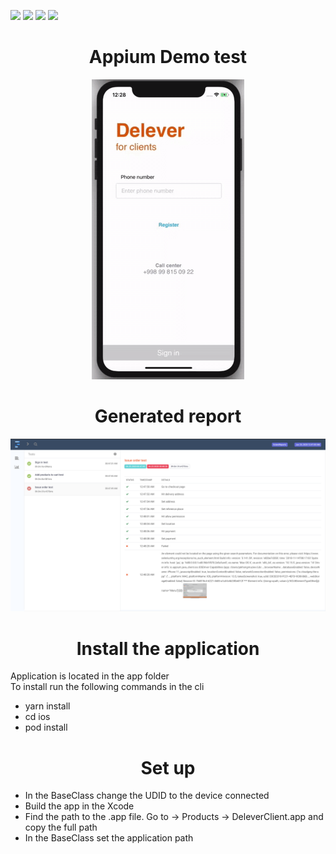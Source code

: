 <p float="left">
<img src="https://img.shields.io/badge/ Project - Maven - Green">
<img src="https://img.shields.io/badge/Design Pattern - Page Object Model - Purple">
<img src="https://img.shields.io/badge/ Framework - TestNG - Orange">
<img src="https://img.shields.io/badge/ Generates - Report - blue">
</p>

<h1 align="center">Appium Demo test </h1>

<p align="center">
<img src="demo.gif"> 
</p>

<h1 align="center"> Generated report </h1>
<img src="report.png">

<h1 align="center"> Install the application </h1>
<p>
Application is located in the app folder  <br>
To install run the following commands in the cli 
</p>
<p> 
 
- yarn install <br> 
- cd ios <br>
- pod install
 
</p>

<h1 align="center"> Set up </h1>
<p>

- In the BaseClass change the UDID to the device connected   <br>
- Build the app in the Xcode <br>
- Find the path to the .app file. Go to -> Products -> DeleverClient.app and copy the full path  <br> 
- In the BaseClass set the application path

</p>
